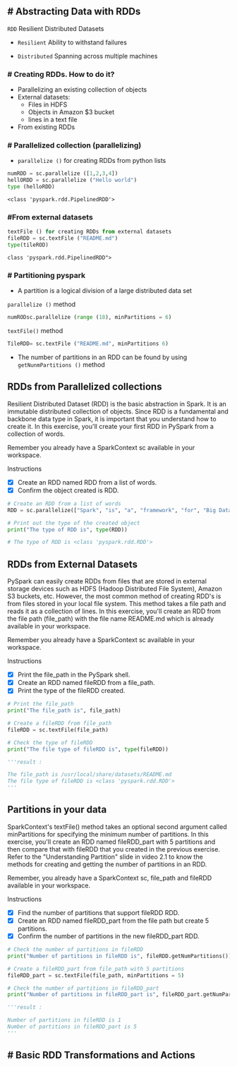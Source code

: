 ## # Abstracting Data with RDDs
`RDD` Resilient Distributed Datasets

  - `Resilient` Ability to withstand failures

  - `Distributed` Spanning across multiple machines
### # Creating RDDs. How to do it?

- Parallelizing an existing collection of objects
- External datasets:
  - Files in HDFS
  - Objects in Amazon $3 bucket
  - lines in a text file
- From existing RDDs
### # Parallelized collection (parallelizing)
- `parallelize ()` for creating RDDs from python lists
```py
numRDD = sc.parallelize ([1,2,3,4])
hellORDD = sc.parallelize ("Hello world")
type (helloRDD)
```
    <class 'pyspark.rdd.PipelinedRDD'>
    
### #From external datasets
```py
textFile () for creating RDDs from external datasets
fileRDD = sc.textFile ("README.md")
type(tileROD)
```
    class 'pyspark.rdd.PipelinedRDD">
### # Partitioning pyspark

- A partition is a logical division of a large distributed data set

`parallelize ()` method
```py
numRODsc.parallelize (range (18), minPartitions = 6)
```
`textFile()` method
```py
TileRDD= sc.textFile ("README.md", minPartitions 6)
```
- The number of partitions in an RDD can be found by using `getNunmPartitions ()` method
## RDDs from Parallelized collections

Resilient Distributed Dataset (RDD) is the basic abstraction in Spark. It is an immutable distributed collection of objects. Since RDD is a fundamental and backbone data type in Spark, it is important that you understand how to create it. In this exercise, you'll create your first RDD in PySpark from a collection of words.

Remember you already have a SparkContext sc available in your workspace.

Instructions
- [x] Create an RDD named RDD from a list of words.
- [x] Confirm the object created is RDD.
```py
# Create an RDD from a list of words
RDD = sc.parallelize(["Spark", "is", "a", "framework", "for", "Big Data processing"])

# Print out the type of the created object
print("The type of RDD is", type(RDD))

# The type of RDD is <class 'pyspark.rdd.RDD'>
```
## RDDs from External Datasets

PySpark can easily create RDDs from files that are stored in external storage devices such as HDFS (Hadoop Distributed File System), Amazon S3 buckets, etc. However, the most common method of creating RDD's is from files stored in your local file system. This method takes a file path and reads it as a collection of lines. In this exercise, you'll create an RDD from the file path (file_path) with the file name README.md which is already available in your workspace.

Remember you already have a SparkContext sc available in your workspace.

Instructions
- [x] Print the file_path in the PySpark shell.
- [x] Create an RDD named fileRDD from a file_path.
- [x] Print the type of the fileRDD created.
```py
# Print the file_path
print("The file_path is", file_path)

# Create a fileRDD from file_path
fileRDD = sc.textFile(file_path)

# Check the type of fileRDD
print("The file type of fileRDD is", type(fileRDD))

'''result : 

The file_path is /usr/local/share/datasets/README.md
The file type of fileRDD is <class 'pyspark.rdd.RDD'>
'''
```
## Partitions in your data

SparkContext's textFile() method takes an optional second argument called minPartitions for specifying the minimum number of partitions. In this exercise, you'll create an RDD named fileRDD_part with 5 partitions and then compare that with fileRDD that you created in the previous exercise. Refer to the "Understanding Partition" slide in video 2.1 to know the methods for creating and getting the number of partitions in an RDD.

Remember, you already have a SparkContext sc, file_path and fileRDD available in your workspace.

Instructions
- [x] Find the number of partitions that support fileRDD RDD.
- [x] Create an RDD named fileRDD_part from the file path but create 5 partitions.
- [x] Confirm the number of partitions in the new fileRDD_part RDD.
```py
# Check the number of partitions in fileRDD
print("Number of partitions in fileRDD is", fileRDD.getNumPartitions())

# Create a fileRDD_part from file_path with 5 partitions
fileRDD_part = sc.textFile(file_path, minPartitions = 5)

# Check the number of partitions in fileRDD_part
print("Number of partitions in fileRDD_part is", fileRDD_part.getNumPartitions())

'''result : 

Number of partitions in fileRDD is 1
Number of partitions in fileRDD_part is 5
'''
```
## # Basic RDD Transformations and Actions
